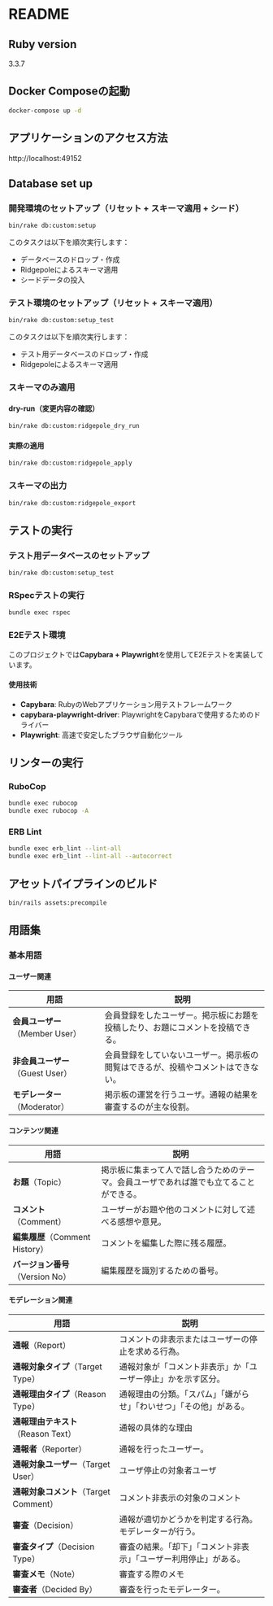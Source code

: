 # README

## Ruby version
3.3.7

## Docker Composeの起動
```bash
docker-compose up -d
```

## アプリケーションのアクセス方法
http://localhost:49152

## Database set up

### 開発環境のセットアップ（リセット + スキーマ適用 + シード）

```bash
bin/rake db:custom:setup
```

このタスクは以下を順次実行します：
- データベースのドロップ・作成
- Ridgepoleによるスキーマ適用
- シードデータの投入

### テスト環境のセットアップ（リセット + スキーマ適用）

```bash
bin/rake db:custom:setup_test
```

このタスクは以下を順次実行します：
- テスト用データベースのドロップ・作成
- Ridgepoleによるスキーマ適用

### スキーマのみ適用

#### dry-run（変更内容の確認）

```bash
bin/rake db:custom:ridgepole_dry_run
```

#### 実際の適用

```bash
bin/rake db:custom:ridgepole_apply
```

### スキーマの出力

```bash
bin/rake db:custom:ridgepole_export
```

## テストの実行

### テスト用データベースのセットアップ

```bash
bin/rake db:custom:setup_test
```

### RSpecテストの実行

```bash
bundle exec rspec
```

### E2Eテスト環境
このプロジェクトでは**Capybara + Playwright**を使用してE2Eテストを実装しています。

#### 使用技術
- **Capybara**: RubyのWebアプリケーション用テストフレームワーク
- **capybara-playwright-driver**: PlaywrightをCapybaraで使用するためのドライバー
- **Playwright**: 高速で安定したブラウザ自動化ツール

## リンターの実行
### RuboCop
```bash
bundle exec rubocop
bundle exec rubocop -A
```

### ERB Lint
```bash
bundle exec erb_lint --lint-all
bundle exec erb_lint --lint-all --autocorrect
```

## アセットパイプラインのビルド
```bash
bin/rails assets:precompile
```

## 用語集

### 基本用語

#### ユーザー関連

| 用語                          | 説明                                             |
| --------------------------- | ---------------------------------------------- |
| **会員ユーザー**（Member User）     | 会員登録をしたユーザー。掲示板にお題を投稿したり、お題にコメントを投稿できる。        |
| **非会員ユーザー**（Guest User）     | 会員登録をしていないユーザー。掲示板の閲覧はできるが、投稿やコメントはできない。       |
| **モデレーター**（Moderator）       | 掲示板の運営を行うユーザ。通報の結果を審査するのが主な役割。    |

#### コンテンツ関連

| 用語                                 | 説明                                   |
| ---------------------------------- | ------------------------------------ |
| **お題**（Topic）                      | 掲示板に集まって人で話し合うためのテーマ。会員ユーザであれば誰でも立てることができる。   |
| **コメント**（Comment）                  | ユーザーがお題や他のコメントに対して述べる感想や意見。          |
| **編集履歴**（Comment History）          | コメントを編集した際に残る履歴。
| **バージョン番号**（Version No）            | 編集履歴を識別するための番号。    |

#### モデレーション関連

| 用語                           | 説明                                 |
| ---------------------------- | ---------------------------------- |
| **通報**（Report）               | コメントの非表示またはユーザーの停止を求める行為。          |
| **通報対象タイプ**（Target Type）     | 通報対象が「コメント非表示」か「ユーザー停止」かを示す区分。          |
| **通報理由タイプ**（Reason Type）     | 通報理由の分類。「スパム」「嫌がらせ」「わいせつ」「その他」がある。 |
| **通報理由テキスト**（Reason Text）    | 通報の具体的な理由                    |
| **通報者**（Reporter）            | 通報を行ったユーザー。                        |
| **通報対象ユーザー**（Target User）    | ユーザ停止の対象者ユーザ                   |
| **通報対象コメント**（Target Comment） | コメント非表示の対象のコメント                  |
| **審査**（Decision）             | 通報が適切かどうかを判定する行為。モデレーターが行う。        |
| **審査タイプ**（Decision Type）     | 審査の結果。「却下」「コメント非表示」「ユーザー利用停止」がある。  |
| **審査メモ**（Note）               | 審査する際のメモ                   |
| **審査者**（Decided By）          | 審査を行ったモデレーター。                      |
